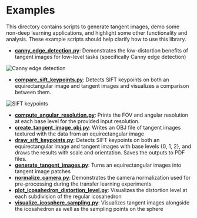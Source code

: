 # Examples

This directory contains scripts to generate tangent images, demo some non-deep learning applications, and highlight some other functionality and analysis. These example scripts should help clarify how to use this library.

* **[canny_edge_detection.py](./canny_edge_detection.py)**: Demonstrates the low-distortion benefits of tangent images for low-level tasks (specifically Canny edge detection)

![Canny edge detection](./images/canny.gif)

* **[compare_sift_keypoints.py](./compare_sift_keypoints.py)**: Detects SIFT keypoints on both an equirectangular image and tangent images and visualizes a comparison between them.

![SIFT keypoints](./images/sift.gif)

* **[compute_angular_resolution.py](./compute_angular_resolution.py)**: Prints the FOV and angular resolution at each base level for the provided input resolution.
* **[create_tangent_image_obj.py](./create_tangent_image_obj.py)**: Writes an OBJ file of tangent images textured with the data from an equirectangular image
* **[draw_sift_keypoints.py](./draw_sift_keypoints.py)**: Detects SIFT keypoints on both an equirectangular image and tangent images with base levels {0, 1, 2}, and draws the results with scale and orientation. Saves the outputs to PDF files.
* **[generate_tangent_images.py](./generate_tangent_images.py)**: Turns an equirectangular images into tangent image patches
* **[normalize_camera.py](./normalize_camera.py)**: Demonstrates the camera normalization used for pre-processing during the transfer learning experiments
* **[plot_icosahedron_distortion_level.py](./plot_icosahedron_distortion_level.py)**: Visualizes the distortion level at each subdivision of the regular icosahedron
* **[visualize_icosphere_sampling.py](./visualize_icosphere_sampling.py)**: Visualizes tangent images alongside the icosahedron as well as the sampling points on the sphere